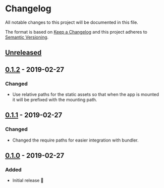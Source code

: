 # Changelog

All notable changes to this project will be documented in this file.

The format is based on [Keep a Changelog](http://keepachangelog.com/en/1.0.0/) and this project adheres to [Semantic Versioning](http://semver.org/spec/v2.0.0.html).

## [Unreleased]

## [0.1.2] - 2019-02-27
### Changed
- Use relative paths for the static assets so that when the app is mounted it will be prefixed with the mounting path.

## [0.1.1] - 2019-02-27
### Changed
- Changed the require paths for easier integration with bundler.

## [0.1.0] - 2019-02-27
### Added
- Initial release 🎉

[Unreleased]: https://github.com/CultureHQ/rack-queries/compare/v0.1.2...HEAD
[0.1.2]: https://github.com/CultureHQ/rack-queries/compare/v0.1.1...v0.1.2
[0.1.1]: https://github.com/CultureHQ/rack-queries/compare/v0.1.0...v0.1.1
[0.1.0]: https://github.com/CultureHQ/rack-queries/compare/f4f0b2...v0.1.0
